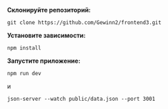 **Склонируйте репозиторий:**
```
git clone https://github.com/Gewinn2/frontend3.git
```

**Установите зависимости:**
```
npm install
```

**Запустите приложение:**
```
npm run dev
```

и

```
json-server --watch public/data.json --port 3001
```
